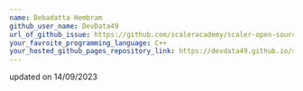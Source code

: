 ```yaml
---
name: Debadatta Hembram
github_user_name: DevData49
url_of_github_issue: https://github.com/scaleracademy/scaler-open-source-september-challenge/issues/88
your_favroite_programming_language: C++
your_hosted_github_pages_repository_link: https://devdata49.github.io/static-web-pages/ 
---
```

updated on 14/09/2023